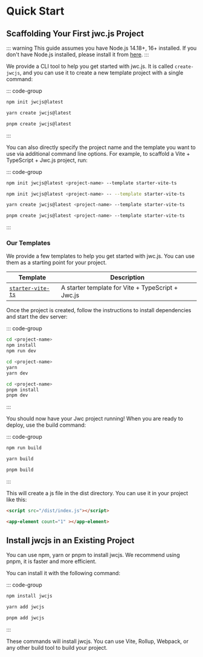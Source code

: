 # Quick Start

## Scaffolding Your First jwc.js Project

::: warning
This guide assumes you have Node.js 14.18+, 16+ installed. If you don't have Node.js installed, please install it from [here](https://nodejs.org/en/download/).
:::

We provide a CLI tool to help you get started with jwc.js. It is called `create-jwcjs`, and you can use it to create a new template project with a single command:

::: code-group
```bash [npm]
npm init jwcjs@latest
```

```bash [yarn]
yarn create jwcjs@latest
```

```bash [pnpm]
pnpm create jwcjs@latest
```
:::

You can also directly specify the project name and the template you want to use via additional command line options. For example, to scaffold a Vite + TypeScript + Jwc.js project, run:

::: code-group
```bash [npm 6.x]
npm init jwcjs@latest <project-name> --template starter-vite-ts
```

```bash [npm 7.x+]
npm init jwcjs@latest <project-name> -- --template starter-vite-ts
```

```bash [yarn]
yarn create jwcjs@latest <project-name> --template starter-vite-ts
```

```bash [pnpm]
pnpm create jwcjs@latest <project-name> --template starter-vite-ts
```
:::


### Our Templates

We provide a few templates to help you get started with jwc.js. You can use them as a starting point for your project.

| Template | Description |
| --- | --- |
| [`starter-vite-ts`](https://github.com/jwcjs/core/tree/main/packages/create-jwc/starter-vite-ts) | A starter template for Vite + TypeScript + Jwc.js |

Once the project is created, follow the instructions to install dependencies and start the dev server:

::: code-group

```bash [npm]
cd <project-name>
npm install
npm run dev
```

```bash [yarn]
cd <project-name>
yarn
yarn dev
```

```bash [pnpm]
cd <project-name>
pnpm install
pnpm dev
```
:::

You should now have your Jwc project running! When you are ready to deploy, use the build command:

::: code-group

```bash [npm]
npm run build
```

```bash [yarn]
yarn build
```

```bash [pnpm]
pnpm build
```
:::

This will create a js file in the dist directory. You can use it in your project like this:

```html
<script src="/dist/index.js"></script>

<app-element count="1" ></app-element>
```


## Install jwcjs in an Existing Project

You can use npm, yarn or pnpm to install jwcjs. We recommend using pnpm, it is faster and more efficient. 

You can install it with the following command:

::: code-group

```bash [npm]
npm install jwcjs
```

```bash [yarn]
yarn add jwcjs
```

```bash [pnpm]
pnpm add jwcjs
```
:::

These commands will install jwcjs. You can use Vite, Rollup, Webpack, or any other build tool to build your project.